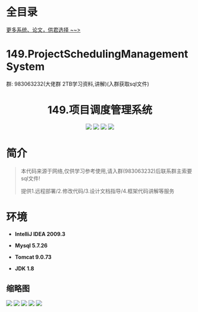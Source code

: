 # 全目录

[更多系统、论文，供君选择 ~~>](https://www.yuque.com/wisebit/blog)

# 149.ProjectSchedulingManagementSystem

<p>群: 983063232(大佬群 2TB学习资料,讲解)(入群获取sql文件)</p>

<p><h1 align="center">149.项目调度管理系统</h1></p>


<p align="center">
	<img src="https://img.shields.io/badge/jdk-1.8-orange.svg"/>
    <img src="https://img.shields.io/badge/spring-5.x-lightgrey.svg"/>
    <img src="https://img.shields.io/badge/springmvc-3.x-blue.svg"/>
    <img src="https://img.shields.io/badge/mybatis-5.x-yellow.svg"/>
</p>

# 简介


> 本代码来源于网络,仅供学习参考使用,请入群(983063232)后联系群主索要sql文件!
>
> 提供1.远程部署/2.修改代码/3.设计文档指导/4.框架代码讲解等服务




# 环境

- <b>IntelliJ IDEA 2009.3</b>

- <b>Mysql 5.7.26</b>

- <b>Tomcat 9.0.73</b>

- <b>JDK 1.8</b>




## 缩略图


![](https://bitwise.oss-cn-heyuan.aliyuncs.com/2024/9/10/cecf9a2f-44d7-44af-b689-1cc51e72ce77.png)
![](https://bitwise.oss-cn-heyuan.aliyuncs.com/2024/9/10/35fbeb94-1d5c-4afa-90b8-887ea8ded484.png)
![](https://bitwise.oss-cn-heyuan.aliyuncs.com/2024/9/10/f66aa29c-0178-424e-ac41-dbcca5cc882d.png)
![](https://bitwise.oss-cn-heyuan.aliyuncs.com/2024/9/10/41adf6a7-d698-4fe4-bc9b-4b1386e5e826.png)
![](https://bitwise.oss-cn-heyuan.aliyuncs.com/2024/9/10/ac2cc4ba-9f1e-414b-a880-e08a45cfd238.png)

